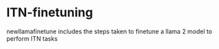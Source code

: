 # ITN-finetuning

newllamafinetune includes the steps taken to finetune a llama 2 model to perform ITN tasks
